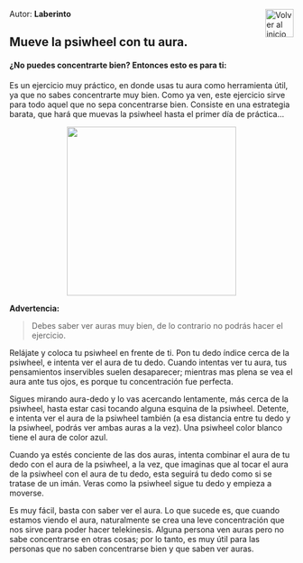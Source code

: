 Autor: **Laberinto**
<a href="https://github.com/Ocul-LB/Projecto-LB/wiki"><img align="right" alt="Volver al inicio" title="Volver al inicio " src="https://i.imgur.com/GodtzYG.png" width=50></a>

## Mueve la psiwheel con tu aura.

#### ¿No puedes concentrarte bien? Entonces esto es para ti:

Es un ejercicio muy práctico, en donde usas tu aura como herramienta útil, ya que no sabes concentrarte muy bien. Como ya ven, este ejercicio sirve para todo aquel que no sepa concentrarse bien. Consiste en una estrategia barata, que hará que muevas la psiwheel hasta el primer día de práctica…

<p align="center"><img src="http://i.imgur.com/bWcB1tU.jpg" height="300" width="300"></p>

**Advertencia:** 
> Debes saber ver auras muy bien, de lo contrario no podrás hacer el ejercicio.

Relájate y coloca tu psiwheel en frente de ti. Pon tu dedo índice cerca de la psiwheel, e intenta ver el aura de tu dedo. Cuando intentas ver tu aura, tus pensamientos inservibles suelen desaparecer; mientras mas plena se vea el aura ante tus ojos, es porque tu concentración fue perfecta.

Sigues mirando aura-dedo y lo vas acercando lentamente, más cerca de la psiwheel, hasta estar casi tocando alguna esquina de la psiwheel. Detente, e intenta ver el aura de la psiwheel también (a esa distancia entre tu dedo y la psiwheel, podrás ver ambas auras a la vez). Una psiwheel color blanco tiene el aura de color azul.

Cuando ya estés conciente de las dos auras, intenta combinar el aura de tu dedo con el aura de la psiwheel, a la vez, que imaginas que al tocar el aura de la psiwheel con el aura de tu dedo, esta seguirá tu dedo como si se tratase de un imán. Veras como la psiwheel sigue tu dedo y empieza a moverse.

Es muy fácil, basta con saber ver el aura. Lo que sucede es, que cuando estamos viendo el aura, naturalmente se crea una leve concentración que nos sirve para poder hacer telekinesis. Alguna persona ven auras pero no sabe concentrarse en otras cosas; por lo tanto, es muy útil para las personas que no saben concentrarse bien y que saben ver auras.
